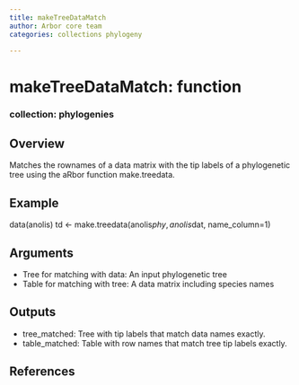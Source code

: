 ```yaml
---
title: makeTreeDataMatch
author: Arbor core team
categories: collections phylogeny

---
```


# makeTreeDataMatch: function

### collection: phylogenies

## Overview

Matches the rownames of a data matrix with the tip labels of a phylogenetic tree using the
aRbor function make.treedata.

## Example

data(anolis)
td <- make.treedata(anolis$phy, anolis$dat, name_column=1)

## Arguments

- Tree for matching with data: An input phylogenetic tree
- Table for matching with tree: A data matrix including species names

## Outputs

- tree_matched: Tree with tip labels that match data names exactly.
- table_matched: Table with row names that match tree tip labels exactly.

## References
